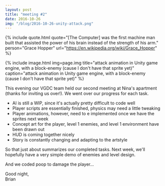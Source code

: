 ```yaml
---
layout: post
title: "meeting #2"
date: 2016-10-26
img: "/blog/2016-10-26-unity-attack.png"
---
```


{% include quote.html
    quote="[The Computer] was the first machine man built that assisted the power of his brain instead of the strength of his arm."
    person="Grace Hopper"
    url="https://en.wikipedia.org/wiki/Grace_Hopper" %}

{% include image.html
    img=page.img
    title="attack animation in Unity game engine, with a block-enemy (cause I don't have that sprite yet)"
    caption="attack animation in Unity game engine, with a block-enemy (cause I don't have that sprite yet)" %}

This evening our VGDC team held our second meeting at Nina's apartment (thanks for inviting us over!). We went over our progress for each task.

* AI is still a WIP, since it's actually pretty difficult to code well
* Player scripts are essentially finished, physics may need a little tweaking
* Player animations, however, need to e implemented once we have the sprites next week
* Concept art for the player, level 1 enemies, and level 1 environment have been drawn out
* HUD is coming together nicely
* Story is constantly changing and adapting to the artstyle

So that just about summarizes our completed tasks. Next week, we'll hopefully have a very simple demo of enemies and level design.

And we coded poop to damage the player...

Good night,<br>
Brian
